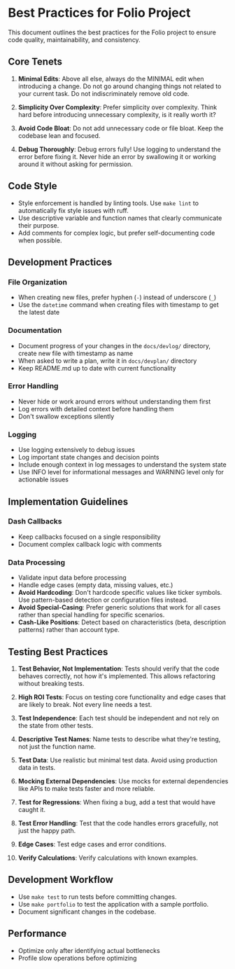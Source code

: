 # Best Practices for Folio Project

This document outlines the best practices for the Folio project to ensure code quality, maintainability, and consistency.

## Core Tenets

1. **Minimal Edits**: Above all else, always do the MINIMAL edit when introducing a change. Do not go around changing things not related to your current task. Do not indiscriminately remove old code.

2. **Simplicity Over Complexity**: Prefer simplicity over complexity. Think hard before introducing unnecessary complexity, is it really worth it?

3. **Avoid Code Bloat**: Do not add unnecessary code or file bloat. Keep the codebase lean and focused.

4. **Debug Thoroughly**: Debug errors fully! Use logging to understand the error before fixing it. Never hide an error by swallowing it or working around it without asking for permission.

## Code Style

- Style enforcement is handled by linting tools. Use `make lint` to automatically fix style issues with ruff.
- Use descriptive variable and function names that clearly communicate their purpose.
- Add comments for complex logic, but prefer self-documenting code when possible.

## Development Practices

### File Organization
- When creating new files, prefer hyphen (`-`) instead of underscore (`_`)
- Use the `datetime` command when creating files with timestamp to get the latest date

### Documentation
- Document progress of your changes in the `docs/devlog/` directory, create new file with timestamp as name
- When asked to write a plan, write it in `docs/devplan/` directory
- Keep README.md up to date with current functionality

### Error Handling
- Never hide or work around errors without understanding them first
- Log errors with detailed context before handling them
- Don't swallow exceptions silently

### Logging
- Use logging extensively to debug issues
- Log important state changes and decision points
- Include enough context in log messages to understand the system state
- Use INFO level for informational messages and WARNING level only for actionable issues

## Implementation Guidelines

### Dash Callbacks
- Keep callbacks focused on a single responsibility
- Document complex callback logic with comments

### Data Processing
- Validate input data before processing
- Handle edge cases (empty data, missing values, etc.)
- **Avoid Hardcoding**: Don't hardcode specific values like ticker symbols. Use pattern-based detection or configuration files instead.
- **Avoid Special-Casing**: Prefer generic solutions that work for all cases rather than special handling for specific scenarios.
- **Cash-Like Positions**: Detect based on characteristics (beta, description patterns) rather than account type.

## Testing Best Practices

1. **Test Behavior, Not Implementation**: Tests should verify that the code behaves correctly, not how it's implemented. This allows refactoring without breaking tests.

2. **High ROI Tests**: Focus on testing core functionality and edge cases that are likely to break. Not every line needs a test.

3. **Test Independence**: Each test should be independent and not rely on the state from other tests.

4. **Descriptive Test Names**: Name tests to describe what they're testing, not just the function name.

5. **Test Data**: Use realistic but minimal test data. Avoid using production data in tests.

6. **Mocking External Dependencies**: Use mocks for external dependencies like APIs to make tests faster and more reliable.

7. **Test for Regressions**: When fixing a bug, add a test that would have caught it.

8. **Test Error Handling**: Test that the code handles errors gracefully, not just the happy path.

9. **Edge Cases**: Test edge cases and error conditions.

10. **Verify Calculations**: Verify calculations with known examples.

## Development Workflow

- Use `make test` to run tests before committing changes.
- Use `make portfolio` to test the application with a sample portfolio.
- Document significant changes in the codebase.

## Performance

- Optimize only after identifying actual bottlenecks
- Profile slow operations before optimizing
